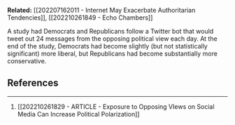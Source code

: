 **Related:** [[202207162011 - Internet May Exacerbate Authoritarian Tendencies]], [[202210261849 - Echo Chambers]]

A study had Democrats and Republicans follow a Twitter bot that would tweet out 24 messages from the opposing political view each day. At the end of the study, Democrats had become slightly (but not statistically significant) more liberal, but Republicans had become substantially more conservative.

## References
---
1. [[202210261829 - ARTICLE - Exposure to Opposing VIews on Social Media Can Increase Political Polarization]]